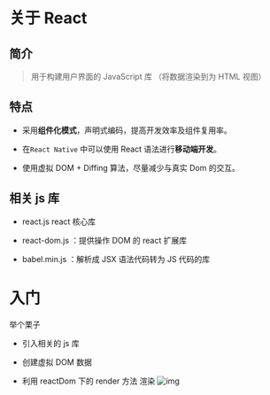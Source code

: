 # 关于 React

## 简介

> 用于构建用户界面的 JavaScript 库 （将数据渲染到为 HTML 视图）

## 特点

- 采用**组件化模式**，声明式编码，提高开发效率及组件复用率。

- 在`React Native` 中可以使用 React 语法进行**移动端开发**。

- 使用虚拟 DOM + Diffing 算法，尽量减少与真实 Dom 的交互。

## 相关 js 库

- react.js react 核心库

- react-dom.js ：提供操作 DOM 的 react 扩展库

- babel.min.js ：解析成 JSX 语法代码转为 JS 代码的库

# 入门

举个栗子

- 引入相关的 js 库

- 创建虚拟 DOM 数据

- 利用 reactDom 下的 render 方法 渲染 ![img](https://techliuimg.oss-cn-beijing.aliyuncs.com/img/202110271616509.jpeg)
